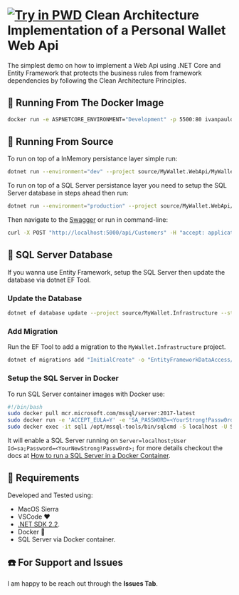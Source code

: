# [![Try in PWD](https://raw.githubusercontent.com/play-with-docker/stacks/master/assets/images/button.png)](https://labs.play-with-docker.com/?stack=https://raw.githubusercontent.com/ivanpaulovich/clean-architecture-webapi-ef-core/master/source/docker-compose.yml) Clean Architecture Implementation of a Personal Wallet Web Api

The simplest demo on how to implement a Web Api using .NET Core and Entity Framework that protects the business rules from framework dependencies by following the Clean Architecture Principles.

## :whale: Running From The Docker Image

```sh
docker run -e ASPNETCORE_ENVIRONMENT="Development" -p 5500:80 ivanpaulovich/clean-architecture-webapi-ef-core
```

## :rocket: Running From Source

To run on top of a InMemory persistance layer simple run:

```sh
dotnet run --environment="dev" --project source/MyWallet.WebApi/MyWallet.WebApi.csproj
```

To run on top of a SQL Server persistance layer you need to setup the SQL Server database in steps ahead then run:

```sh
dotnet run --environment="production" --project source/MyWallet.WebApi/MyWallet.WebApi.csproj
```

Then navigate to the [Swagger](http://localhost:5000/) or run in command-line:

```sh
curl -X POST "http://localhost:5000/api/Customers" -H "accept: application/json" -H "Content-Type: application/json-patch+json" -d "{ \"personnummer\": \"198608178877\", \"name\": \"string\", \"initialAmount\": 440}"
```

## :floppy_disk: SQL Server Database

If you wanna use Entity Framework, setup the SQL Server then update the database via dotnet EF Tool.

### Update the Database

```sh
dotnet ef database update --project source/MyWallet.Infrastructure --startup-project source/MyWallet.WebApi
```

### Add Migration

Run the EF Tool to add a migration to the `MyWallet.Infrastructure` project.

```sh
dotnet ef migrations add "InitialCreate" -o "EntityFrameworkDataAccess/Migrations" --project source/MyWallet.Infrastructure --startup-project source/MyWallet.WebApi
```

### Setup the SQL Server in Docker

To run SQL Server container images with Docker use:

```sh
#!/bin/bash
sudo docker pull mcr.microsoft.com/mssql/server:2017-latest
sudo docker run -e 'ACCEPT_EULA=Y' -e 'SA_PASSWORD=<YourStrong!Passw0rd>' -p 1433:1433 --name sql1 -d mcr.microsoft.com/mssql/server:2017-latest
sudo docker exec -it sql1 /opt/mssql-tools/bin/sqlcmd -S localhost -U SA -P '<YourStrong!Passw0rd>' -Q 'ALTER LOGIN SA WITH PASSWORD="<YourNewStrong!Passw0rd>"'
```

It will enable a SQL Server running on `Server=localhost;User Id=sa;Password=<YourNewStrong!Passw0rd>;` for more details checkout the docs at [How to run a SQL Server in a Docker Container](https://docs.microsoft.com/en-us/sql/linux/quickstart-install-connect-docker?view=sql-server-2017).

## :checkered_flag: Requirements

Developed and Tested using:

* MacOS Sierra
* VSCode :heart:
* [.NET SDK 2.2](https://www.microsoft.com/net/download/dotnet-core/2.2).
* Docker :whale:
* SQL Server via Docker container.

## :telephone: For Support and Issues

I am happy to be reach out through the **Issues Tab**.